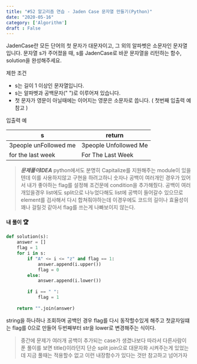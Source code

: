 ```yaml
---
title: "#52 알고리즘 연습 - Jaden Case 문자열 만들기(Python)"
date: "2020-05-16"
category: ['Algorithm']
draft : False
---
```


JadenCase란 모든 단어의 첫 문자가 대문자이고, 그 외의 알파벳은 소문자인 문자열입니다. 문자열 s가 주어졌을 때, s를 JadenCase로 바꾼 문자열을 리턴하는 함수, solution을 완성해주세요.

제한 조건
* s는 길이 1 이상인 문자열입니다.
* s는 알파벳과 공백문자(" ")로 이루어져 있습니다.
* 첫 문자가 영문이 아닐때에는 이어지는 영문은 소문자로 씁니다. ( 첫번째 입출력 예 참고 )

입출력 예

|s	|return|
|-|-|
|3people unFollowed me |	3people Unfollowed Me|
|for the last week	|For The Last Week|

> *__문제풀이IDEA__*
>python에서도 분명히 Capitalize를 지원해주는 module이 있을텐데 이를 사용하지않고 구현을 하려고하니 숫자나 공백이 여러개인 경우가 있어서 내가 좋아하는 flag를 설정해 조건문에 condition을 추가해줬다. 공백이 여러개있을경우 list에도 split으로 나누었다해도 list에 공백이 들어갈수 있으므로 element를 검사해서 다시 합쳐줘야하는데 이경우에도 코드의 길이나 효율성이 꽤나 걸릴것 같아서 flag를 쓰는게 나빠보이지 않는다.



#### 내 풀이 🏆
```python
def solution(s):
    answer = []
    flag = 1
    for i in s:
        if "A" <= i <= "z" and flag == 1:
            answer.append(i.upper())
            flag = 0
        else:
            answer.append(i.lower())
            
        if i == " ":
            flag = 1 
    
    return "".join(answer)
```

string을 하나하나 조회하며 공백인 경우 flag를 다시 동작할수있게 해주고
첫글자일떄는 flag를 0으로 만들어 두번째부터 str을 lower로 변경해주는 식이다.

> 중간에 문제가 여러개 공백이 추가되는 case가 생겼나보다 따라서 다른사람이 푼 풀이를 보면 title()이라던지 단순 split join으로 대문자화 시켜주는게 있었는데 지금 풀때는 적용할수 없고 이런 내장함수가 있다는 것만 참고하고 넘어가자

